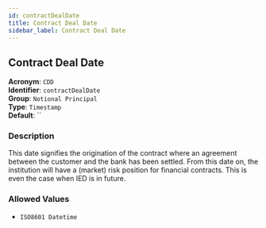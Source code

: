 ```yaml
---
id: contractDealDate
title: Contract Deal Date
sidebar_label: Contract Deal Date
---
```


## Contract Deal Date

**Acronym**: `CDD`  
**Identifier**: `contractDealDate`  
**Group**: `Notional Principal`  
**Type**: `Timestamp`  
**Default**: ``  

### Description
This date signifies the origination of the contract where an agreement between the customer and the bank has been settled. From this date on, the institution will have a (market) risk position for financial contracts. This is even the case when IED is in future.

### Allowed Values
- `ISO8601 Datetime`
